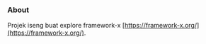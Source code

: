 ### About

Projek iseng buat explore framework-x [https://framework-x.org/](https://framework-x.org/). 